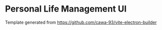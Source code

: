 # Personal Life Management UI

Template generated from https://github.com/cawa-93/vite-electron-builder

